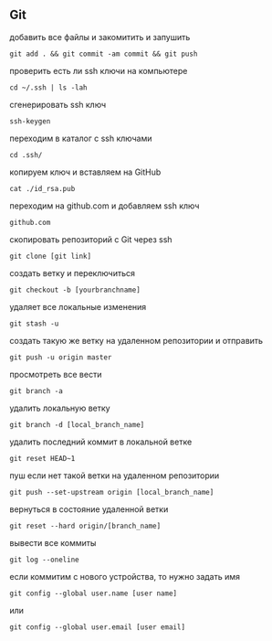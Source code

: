 ## Git

добавить все файлы и закомитить и запушить
```
git add . && git commit -am commit && git push
```

проверить есть ли ssh ключи на компьютере
```
cd ~/.ssh | ls -lah
```

сгенерировать ssh ключ
```
ssh-keygen
```

переходим в каталог с ssh ключами
```
cd .ssh/
```

копируем ключ и вставляем на GitHub
```
cat ./id_rsa.pub
```

переходим на github.com и добавляем ssh ключ
```
github.com
```

скопировать репозиторий с Git через ssh
```
git clone [git link]
```

создать ветку и переключиться
```
git checkout -b [yourbranchname]
```

удаляет все локальные изменения
```
git stash -u
```

создать такую же ветку на удаленном репозитории и отправить
```
git push -u origin master
```

просмотреть все вести
```
git branch -a
```

удалить локальную ветку
```
git branch -d [local_branch_name]
```

удалить последний коммит в локальной ветке
```
git reset HEAD~1
```

пуш если нет такой ветки на удаленном репозитории
```
git push --set-upstream origin [local_branch_name]
```

вернуться в состояние удаленной ветки
```
git reset --hard origin/[branch_name]
``` 

вывести все коммиты
```
git log --oneline
```
если коммитим с нового устройства, то нужно задать имя
```
git config --global user.name [user name]
```
или
```
git config --global user.email [user email]
```

```

```

```

```

```

```

```

```

```

```

```

```

```

```

```

```

```

```

```

```

```

```

```

```

```

```

```

```

```

```

```

```

```

```

```

```

```

```

```

```

```

```

```

```

```

```

```

```

```

```

```

```

```

```

```

```

```

```

```

```

```

```

```

```

```

```

```

```

```

```

```

```

```

```

```

```

```

```

```

```

```

```

```

```

```

```

```

```

```

```

```

```

```

```

```

```

```

```

```

```

```

```

```

```

```

```

```

```

```

```

```

```

```

```

```

```

```

```

```

```

```

```

```

```

```

```

```

```

```

```

```

```

```

```

```

```

```

```

```

```

```

```

```

```

```

```

```

```

```

```

```

```

```

```

```

```

```

```

```

```

```

```

```

```

```

```

```

```

```

```

```

```

```

```

```

```

```

```

```

```

```

```

```

```

```

```

```

```

```

```

```

```

```

```

```

```

```

```

```

```

```

```

```

```

```

```

```

```

```

```

```

```

```

```

```

```

```

```

```

```

```

```

```

```

```

```

```

```

```

```

```

```

```

```

```

```

```

```

```

```

```

```

```

```

```

```

```

```

```

```

```

```

```

```

```

```

```

```

```

```

```

```

```

```

```

```

```

```

```

```

```

```

```

```

```

```

```

```

```

```

```

```

```

```

```

```

```

```

```

```

```

```

```

```

```

```

```

```

```

```

```

```

```

```

```

```

```

```

```

```

```

```

```

```

```

```

```

```

```

```

```

```

```

```

```

```

```

```

```

```

```

```

```

```

```

```

```

```

```

```

```

```

```

```

```

```

```

```

```

```

```

```

```

```

```

```

```

```

```

```

```

```

```

```

```

```

```

```

```

```

```

```

```

```

```

```

```

```

```

```
